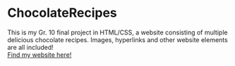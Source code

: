 # ChocolateRecipes
This is my Gr. 10 final project in HTML/CSS, a website consisting of multiple delicious chocolate recipes. Images, hyperlinks and other website elements are all included! 
<br> 
  <a href=https://masternovax.github.io/ChocolateRecipes> Find my website here! </a>
<br>

